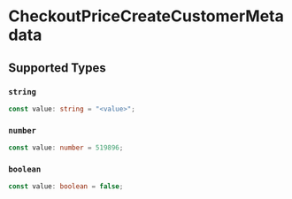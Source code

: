 # CheckoutPriceCreateCustomerMetadata


## Supported Types

### `string`

```typescript
const value: string = "<value>";
```

### `number`

```typescript
const value: number = 519896;
```

### `boolean`

```typescript
const value: boolean = false;
```

